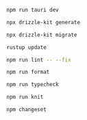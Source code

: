 ```zsh
npm run tauri dev
```

```zsh
npx drizzle-kit generate
```

```zsh
npx drizzle-kit migrate
```

```zsh
rustup update
```

```zsh
npm run lint -- --fix
```

```zsh
npm run format
```

```zsh
npm run typecheck
```

```zsh
npm run knit
```

```zsh
npm changeset
```

